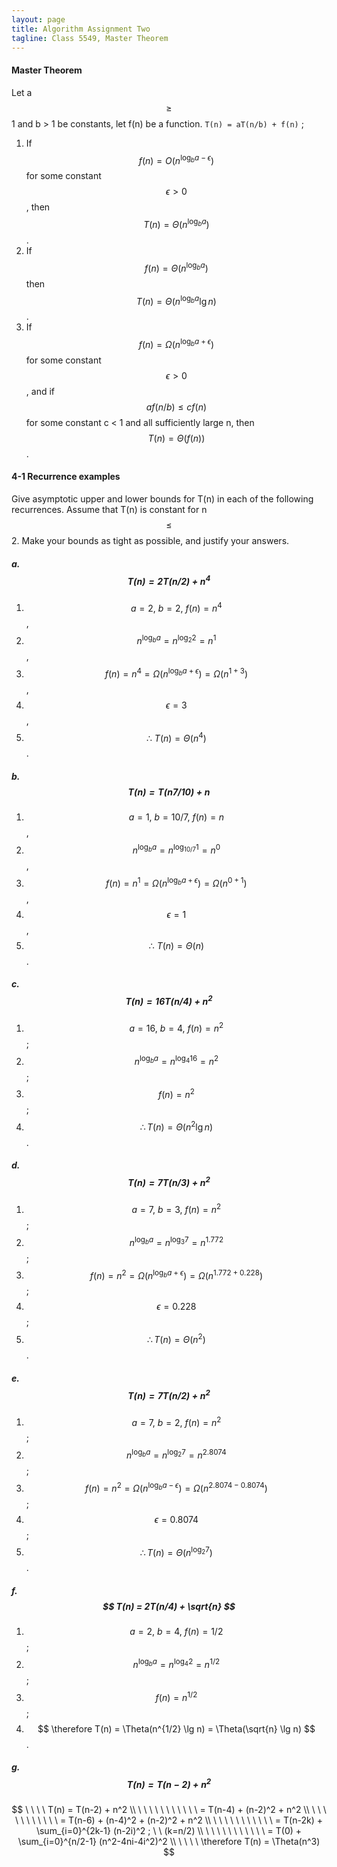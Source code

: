 ```yaml
---
layout: page
title: Algorithm Assignment Two
tagline: Class 5549, Master Theorem
---
```



#### Master Theorem  

Let a $$ \ge $$ 1 and b > 1 be constants, let f(n) be a function. `T(n) = aT(n/b) + f(n)` ;  

1. If $$ f(n) = O(n^{\log_{b} a - \epsilon}) $$ for some constant $$ \epsilon > 0 $$, then $$ T(n) = \Theta(n^{\log_{b} a })$$.  
2. If $$ f(n) = \Theta(n^{\log_{b} a}) $$ then $$ T(n) = \Theta(n^{\log_{b} a} \lg n) $$.        
3. If $$ f(n) = \Omega(n^{\log_{b} a + \epsilon}) $$ for some constant $$ \epsilon > 0 $$, and if $$ af(n/b) \le cf(n)$$ for some constant c < 1 and all sufficiently large n, then $$ T(n) = \Theta(f(n))$$.    

#### 4-1 Recurrence examples  
Give asymptotic upper and lower bounds for T(n) in each of the following recurrences. Assume that T(n) is constant for n $$ \le $$ 2. Make your bounds as tight as possible, and justify your answers.

##### a. $$ T(n)  =  2T(n/2) + n^4 $$  
1. $$ a = 2, \ b = 2, \ f(n) = n^4 $$ ,
2. $$ n^{\log_{b} a} = n^{\log_{2} 2} = n^1 $$ ,  
3. $$ f(n) = n^4 = \Omega(n^{\log_{b}a + \epsilon})  = \Omega(n^{1 + 3}) $$ ,  
4. $$ \epsilon = 3  $$ ,  
5. $$ \therefore \  T(n) = \Theta(n^4) $$ .  

##### b. $$ T(n)  =  T(n7/10) + n $$   
1. $$  a = 1, \ b = 10/7, \ f(n) = n $$ ,  
2. $$  n^{\log_{b} a} = n^{\log_{10/7} 1} = n^{0} $$ ,  
3. $$  f(n) = n^1 = \Omega(n^{\log_{b}a + \epsilon})  = \Omega(n^{0 + 1}) $$ ,  
4. $$  \epsilon = 1 $$ ,  
5. $$  \therefore \  T(n) = \Theta(n) $$ .  

##### c. $$ T(n)  =  16T(n/4) + n^2 $$    
1. $$  a = 16, \ b = 4, \ f(n) = n^2 $$ ;  
2. $$  n^{\log_{b} a} = n^{\log_{4} 16} = n^2 $$ ;  
3. $$  f(n) = n^2 $$  ; 
4. $$  \therefore T(n) = \Theta(n^2 \lg n) $$. 

##### d. $$ T(n)  =  7T(n/3) + n^2 $$   
1. $$  a = 7, \ b = 3, \ f(n) = n^2 $$ ;  
2. $$  n^{\log_{b} a} = n^{\log_{3} 7} = n^{1.772} $$ ;  
3. $$  f(n) = n^2 = \Omega(n^{\log_{b}a + \epsilon})  = \Omega(n^{1.772 + 0.228}) $$ ;   
4. $$  \epsilon = 0.228 $$ ;  
5. $$  \therefore T(n) = \Theta(n^2) $$ .  

##### e. $$ T(n)  =  7T(n/2) + n^2 $$
1. $$  a = 7, \ b = 2, \ f(n) = n^2 $$ ;  
2. $$  n^{\log_{b} a} = n^{\log_{2} 7} = n^{2.8074} $$ ;  
3. $$  f(n) = n^2 = \Omega(n^{\log_{b}a - \epsilon})  = \Omega(n^{2.8074 - 0.8074}) $$ ;  
4. $$  \epsilon = 0.8074 $$ ;  
5. $$  \therefore T(n) = \Theta(n^{\log_{2} 7}) $$ .  

##### f. $$ T(n)  =  2T(n/4) + \sqrt{n} $$ 
1. $$  a = 2, \ b = 4, \ f(n) = 1/2 $$ ;  
2. $$  n^{\log_{b} a} = n^{\log_{4} 2} = n^{1/2} $$ ;  
3. $$  f(n) = n^{1/2} $$ ;  
4. $$  \therefore T(n) = \Theta(n^{1/2} \lg n) = \Theta(\sqrt{n} \lg n) $$ .  

##### g. $$ T(n)  =  T(n-2) + n^2 $$ 
$$
\ \ \ \ T(n)  =  T(n-2) + n^2  \\
\ \ \ \ \ \ \ \ \ \ \ = T(n-4) + (n-2)^2 + n^2 \\
\ \ \ \ \ \ \ \ \ \ \ = T(n-6) + (n-4)^2 + (n-2)^2 + n^2 \\
\ \ \ \ \ \ \ \ \ \ \ = T(n-2k) + \sum_{i=0}^{2k-1} (n-2i)^2 ; \ \ (k=n/2) \\
\ \ \ \ \ \ \ \ \ \ \ = T(0) + \sum_{i=0}^{n/2-1} (n^2-4ni-4i^2)^2 \\
\ \ \ \ \therefore T(n) = \Theta(n^3)
$$


